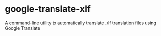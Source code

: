# google-translate-xlf
A command-line utility to automatically translate .xlf translation files using Google Translate
